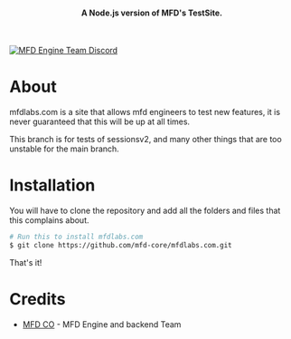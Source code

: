 <h4 align="center">A Node.js version of MFD's TestSite.</h4>
<br>
<p style='align-content: center'>
    <a href="https://discord.gg/afahYa5VvX"><img src="https://img.shields.io/badge/Discord-MFD%20Engine%20Team%20Chat-blue.svg?style=flat-square" alt="MFD Engine Team Discord"/></a>
</p>

# About

mfdlabs.com is a site that allows mfd engineers to test new features, it is never guaranteed that this will be up at all times.

This branch is for tests of sessionsv2, and many other things that are too unstable for the main branch.

# Installation

You will have to clone the repository and add all the folders and files that this complains about.

```bash
# Run this to install mfdlabs.com 
$ git clone https://github.com/mfd-core/mfdlabs.com.git
```

That's it!

# Credits

-   [MFD CO](https://github.com/mfd-core) - MFD Engine and backend Team